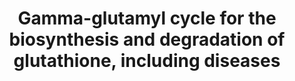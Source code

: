 ---
annotations:
- id: PW:0000011
  parent: classic metabolic pathway
  type: Pathway Ontology
  value: amino acid metabolic pathway
- id: PW:0002562
  parent: disease pathway
  type: Pathway Ontology
  value: glutathionuria disease pathway
- id: PW:0001277
  parent: classic metabolic pathway
  type: Pathway Ontology
  value: glutathione biosynthetic pathway
- id: PW:0000013
  parent: disease pathway
  type: Pathway Ontology
  value: disease pathway
- id: DOID:0050758
  parent: disease of metabolism
  type: Disease Ontology
  value: metabolic acidosis
- id: DOID:0111257
  parent: genetic disease
  type: Disease Ontology
  value: gamma-glutamyl transpeptidase deficiency
- id: DOID:583
  type: Disease Ontology
  value: hemolytic anemia
- id: PW:0000134
  parent: classic metabolic pathway
  type: Pathway Ontology
  value: glutathione metabolic pathway
- id: DOID:0050737
  parent: genetic disease
  type: Disease Ontology
  value: autosomal recessive disease
authors:
- LobkeM
- DeSl
- ElineSanders
- IreneHemel
- Egonw
- MaintBot
- Fehrhart
- Eweitz
- Finterly
citedin:
- link: PMC8418865
  title: 'Copy Number Variants Captured by the Array Comparative Genomic Hybridization
    in a Cohort of Patients Affected with Hereditary Colorectal Cancer in Sri Lanka:
    The First CNV Analysis Study of the Hereditary Colorectal Cancer in the Sri Lankan
    Population (2021)'
communities:
- IEM
- RareDiseases
description: This pathway shows diseases related to the biosynthesis and degradation
  of glutathione. Diseases resulting from an enzyme deficiency are highlighted in
  pink. The four genetic defects, causing the diseases, are all inherited as autosomal
  recessive traits. All patients with gamma-glutamylcysteine synthetase deficiency
  are diagnosed with hemolytic anemia. Glutathione synthetase deficiency is classified
  in mild, moderate and severe. Patient diagnosed with mild glutathione synthetase
  deficiency suffer from hemolytic anemia only, while patient with the moderate and
  severe form show neurological symptoms, metabolic acidosis and bacterial infections
  as well. This pathway was inspired by Chapter 42 of the book of Blau (ISBN 3642403360
  (978-3642403361)).
last-edited: 2023-01-18
ndex: 6533d821-8b6b-11eb-9e72-0ac135e8bacf
organisms:
- Homo sapiens
redirect_from:
- /index.php/Pathway:WP4518
- /instance/WP4518
- /instance/WP4518_rr124952
revision: r124952
schema-jsonld:
- '@context': https://schema.org/
  '@id': https://wikipathways.github.io/pathways/WP4518.html
  '@type': Dataset
  creator:
    '@type': Organization
    name: WikiPathways
  description: This pathway shows diseases related to the biosynthesis and degradation
    of glutathione. Diseases resulting from an enzyme deficiency are highlighted in
    pink. The four genetic defects, causing the diseases, are all inherited as autosomal
    recessive traits. All patients with gamma-glutamylcysteine synthetase deficiency
    are diagnosed with hemolytic anemia. Glutathione synthetase deficiency is classified
    in mild, moderate and severe. Patient diagnosed with mild glutathione synthetase
    deficiency suffer from hemolytic anemia only, while patient with the moderate
    and severe form show neurological symptoms, metabolic acidosis and bacterial infections
    as well. This pathway was inspired by Chapter 42 of the book of Blau (ISBN 3642403360
    (978-3642403361)).
  keywords:
  - 5-Oxoprolinase
  - 5-Oxoproline
  - ADP
  - ATP
  - Amino Acid
  - Cysteine
  - Cysteinylglycine
  - Dipeptidase
  - GCLC
  - GGCT
  - GGT1
  - GSS
  - Gamma-Glutamylcysteine
  - Glutamate
  - Glutathione
  - Glycine
  - L-Gamma-Glutamyl Amino Acid
  license: CC0
  name: Gamma-glutamyl cycle for the biosynthesis and degradation of glutathione,
    including diseases
seo: CreativeWork
title: Gamma-glutamyl cycle for the biosynthesis and degradation of glutathione, including
  diseases
wpid: WP4518
---